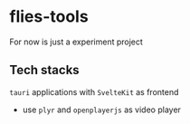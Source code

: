 # flies-tools

For now is just a experiment project

## Tech stacks

`tauri` applications with `SvelteKit` as frontend

- use `plyr` and `openplayerjs` as video player

